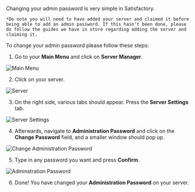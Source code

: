 Changing your admin password is very simple in Satisfactory.

`*Do note you will need to have added your server and claimed it before being able to add an admin password. If this hasn't been done, please do follow the guides we have in store regarding adding the server and claiming it.`

To change your admin password please follow these steps:

1. Go to your **Main Menu** and click on **Server Manager**.

![Main Menu](../images/main-menu.png)

2. Click on your server.

![Server](../images/server.png)

3. On the right side, various tabs should appear. Press the **Server Settings** tab. 

![Server Settings](../images/server-settings.png)

4. Afterwards, navigate to **Administration Password** and click on the **Change Password** field, and a smaller window should pop up. 

![Change Administration Password](../images/change-admin-password.png)

5. Type in any password you want and press **Confirm**.

![Adminstration Password](../images/admin-password.png)

6. Done! You have changed your **Administration Password** on your server. 